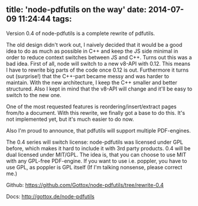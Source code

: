 title: 'node-pdfutils on the way'
date: 2014-07-09 11:24:44
tags:
---
Version 0.4 of node-pdfutils is a complete rewrite of pdfutils.

The old design didn't work out, I naively decided that it would be a
good idea to do as much as possible in C++ and keep the JS side minimal
in order to reduce context switches between JS and C++. Turns out this was
a bad idea. First of all, node will switch to a new v8-API with 0.12. This
means I have to rewrite big parts of the code once 0.12 is out. Furthermore
it turns out (surprise!) that the C++-part became messy and was harder to
maintain. With the new architecture, I keep the C++ smaller and better
structured. Also I kept in mind that the v8-API will change and it'll be easy
to switch to the new one.

One of the most requested features is reordering/insert/extract
pages from/to a document. With this rewrite, we finally got a base
to do this. It's not implemented yet, but it's much easier to do now.

Also I'm proud to announce, that pdfutils will support multiple PDF-engines.

The 0.4 series will switch license: node-pdfutils was licensed under GPL before,
which makes it hard to include it with 3rd party products. 0.4 will be dual
licensed under MIT/GPL. The idea is, that you can choose to use MIT with any
GPL-free PDF-engine. If you want to use i.e. poppler, you have to use GPL, as
poppler is GPL itself (If I'm talking nonsense, please correct me.)

Github: <https://github.com/Gottox/node-pdfutils/tree/rewrite-0.4>

Docs: <http://gottox.de/node-pdfutils>
